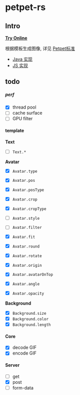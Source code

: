 # petpet-rs

## Intro

**[Try Online](https://petpet.d2n.moe/)**

根据模板生成图像, 详见 [Petpet标准](https://github.com/Dituon/petpet)
- [Java 实现](https://github.com/Dituon/petpet)
- [JS 实现](https://github.com/Dituon/petpet-js)

## todo

##### perf

- [x] thread pool
- [ ] cache surface
- [ ] GPU filter

#### template

**Text**

- [ ] `Text.*`

**Avatar**

- [x] `Avatar.type`

- [x] `Avatar.pos`
- [x] `Avatar.posType`

- [x] `Avatar.crop`
- [x] `Avatar.cropType`

- [ ] `Avatar.style`
- [ ] `Avatar.filter`
- [x] `Avatar.fit`

- [x] `Avatar.round`
- [x] `Avatar.rotate`
- [x] `Avatar.origin`
- [x] `Avatar.avatarOnTop`

- [x] `Avatar.angle`
- [x] `Avatar.opacity`


**Background**

- [x] `Background.size`
- [x] `Background.color`
- [x] `Background.length`

#### Core

- [x] decode GIF
- [x] encode GIF

#### Server

- [ ] get
- [x] post
- [ ] form-data